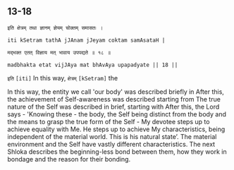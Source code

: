 ## 13-18


```shloka-sa
इति क्षेत्रम् तथा ज्ञानम् ज्ञेयम् चोक्तम् समासतः ।
```
```shloka-sa-hk
iti kSetram tathA jJAnam jJeyam coktam samAsataH |
```
```shloka-sa
मद्भक्त एतत् विज्ञाय मत् भावाय उपपद्यते ॥ १८ ॥
```
```shloka-sa-hk
madbhakta etat vijJAya mat bhAvAya upapadyate || 18 ||
```

`इति` `[iti]` In this way, `क्षेत्रम्` `[kSetram]` the

In this way, the entity we call 'our body' was described briefly in 
After this, the achievement of Self-awareness was described starting from 
The true nature of the Self was described in brief, starting with 
After this, the Lord says - 'Knowing these - the body, the Self being distinct from the body and the means to grasp the true form of the Self - My devotee steps up to achieve equality with Me. He steps up to achieve My characteristics, being independent of the material world. This is his natural state’.
The material environment and the Self have vastly different characteristics. The next Shloka describes the beginning-less bond between them, how they work in bondage and the reason for their bonding.

